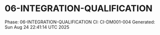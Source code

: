 # 06-INTEGRATION-QUALIFICATION
Phase: 06-INTEGRATION-QUALIFICATION
CI: CI-DM001-004
Generated: Sun Aug 24 22:41:14 UTC 2025
